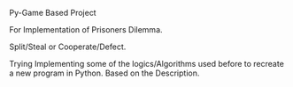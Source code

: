 Py-Game Based Project

For Implementation of Prisoners Dilemma.

Split/Steal or Cooperate/Defect.

Trying Implementing some of the logics/Algorithms used before to recreate a new program in Python.
Based on the Description.